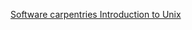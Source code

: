<div role="main">

[Software carpentries Introduction to
Unix](https://swcarpentry.github.io/shell-novice/)

</div>
